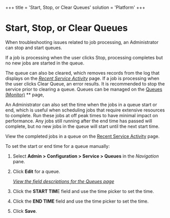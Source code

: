 +++
title = 'Start, Stop, or Clear Queues'
solution = 'Platform'
+++

# Start, Stop, or Clear Queues

When troubleshooting issues related to job processing, an Administrator
can stop and start queues.

If a job is processing when the user clicks Stop, processing completes
but no new jobs are started in the queue.

The queue can also be cleared, which removes records from the log that
displays on the *[Recent Service
Activity](../Page_Desc/Recent%20Service%20Activity.htm)* page. If a job
is processing when the user clicks Clear Queue, an error results. It is
recommended to stop the service prior to clearing a queue. Queues can be
managed on the [Queues (Monitor)](../Page_Desc/Queues%20Monitor.htm) **
page,

An Administrator can also set the time when the jobs in a queue start or
end, which is useful when scheduling jobs that require extensive
resources to complete. Run these jobs at off peak times to have minimal
impact on performance. Any jobs still running after the end time has
passed will complete, but no new jobs in the queue will start until the
next start time.

View the completed jobs in a queue on the [Recent Service
Activity](../Page_Desc/Recent%20Service%20Activity.htm) page.

To set the start or end time for a queue manually:

1.  Select **Admin \> Configuration \> Service \> Queues** in the
    *Navigation* pane.

2.  Click **Edit** for a queue.
    
    *[View the field descriptions for the Queues
    page](../Page_Desc/Queues.htm)*

3.  Click the **START TIM**E field and use the time picker to set the
    time.

4.  Click the **END TIME** field and use the time picker to set the
    time.

5.  Click **Save**.
